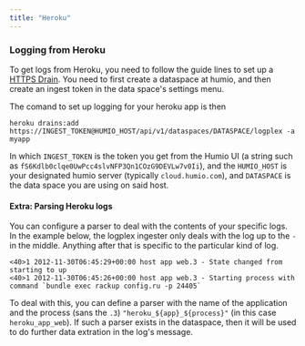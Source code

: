 ```yaml
---
title: "Heroku"
---
```


### Logging from Heroku

To get logs from Heroku, you need to follow the guide lines to set up a 
[HTTPS Drain](https://devcenter.heroku.com/articles/log-drains#https-drains).  You need
to first create a dataspace at humio, and then create an ingest token in the data space's 
settings menu.

The comand to set up logging for your heroku app is then

```
heroku drains:add https://INGEST_TOKEN@HUMIO_HOST/api/v1/dataspaces/DATASPACE/logplex -a myapp
``` 

In which `INGEST_TOKEN` is the token you get from the Humio UI (a string such as `fS6Kdlb0clqe0UwPcc4slvNFP3Qn1COzG9DEVLw7v0Ii`),
and the `HUMIO_HOST` is your designated humio server (typically `cloud.humio.com`), and `DATASPACE` is
the data space you are using on said host.

#### Extra: Parsing Heroku logs

You can configure a parser to deal with the contents of your specific logs.
In the example below, the logplex ingester only deals with the log up to the `-` in the middle.  Anything
after that is specific to the particular kind of log.

```
<40>1 2012-11-30T06:45:29+00:00 host app web.3 - State changed from starting to up
<40>1 2012-11-30T06:45:26+00:00 host app web.3 - Starting process with command `bundle exec rackup config.ru -p 24405`
```

To deal with this, you can define a parser with the name of the application and the process (sans the `.3`) `"heroku_${app}_${process}"` (in this case `heroku_app_web`).    If such a parser exists in the dataspace, then it will be used to do further data extration in the log's message.
